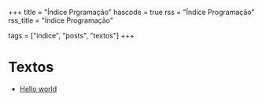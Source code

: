 +++
title = "Índice Prgramação"
hascode = true
rss = "Índice Programação"
rss_title = "Índice Programação"

tags = ["indice", "posts", "textos"]
+++

# Textos

- [Hello world](/programacao/hello-world)

